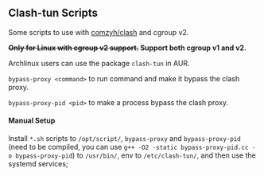 ## Clash-tun Scripts

Some scripts to use with [comzyh/clash](https://github.com/comzyh/clash) and cgroup v2.

**~~Only for Linux with cgroup v2 support.~~ Support both cgroup v1 and v2.**

Archlinux users can use the package `clash-tun` in AUR.

`bypass-proxy <command>` to run command and make it bypass the clash proxy.

`bypass-proxy-pid <pid>` to make a process bypass the clash proxy.

#### Manual Setup

Install `*.sh` scripts to `/opt/script/`, `bypass-proxy` and `bypass-proxy-pid` (need to be compiled, you can use `g++ -O2 -static bypass-proxy-pid.cc -o bypass-proxy-pid`) to `/usr/bin/`, env to `/etc/clash-tun/`, and then use the systemd services;
